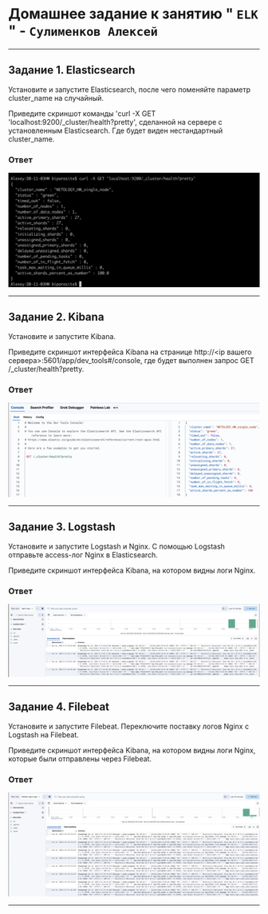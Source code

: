 # Домашнее задание к занятию " `ELK` " - `Сулименков Алексей`

---

## Задание 1. Elasticsearch

Установите и запустите Elasticsearch, после чего поменяйте параметр cluster_name на случайный.

Приведите скриншот команды 'curl -X GET 'localhost:9200/\_cluster/health?pretty', сделанной на сервере с установленным Elasticsearch. Где будет виден нестандартный cluster_name.

### Ответ

![Elasticsearch](https://github.com/biparasite/DB-11-03HW/blob/main/Elasticsearch.png)

---

## Задание 2. Kibana

Установите и запустите Kibana.

Приведите скриншот интерфейса Kibana на странице http://<ip вашего сервера>:5601/app/dev_tools#/console, где будет выполнен запрос GET /\_cluster/health?pretty.

### Ответ

![Kibana](https://github.com/biparasite/DB-11-03HW/blob/main/Kibana.png)

---

## Задание 3. Logstash

Установите и запустите Logstash и Nginx. С помощью Logstash отправьте access-лог Nginx в Elasticsearch.

Приведите скриншот интерфейса Kibana, на котором видны логи Nginx.

### Ответ

![Logstash](https://github.com/biparasite/DB-11-03HW/blob/main/Logstash.png)

---

## Задание 4. Filebeat

Установите и запустите Filebeat. Переключите поставку логов Nginx с Logstash на Filebeat.

Приведите скриншот интерфейса Kibana, на котором видны логи Nginx, которые были отправлены через Filebeat.

### Ответ

![Filebeat](https://github.com/biparasite/DB-11-03HW/blob/main/Filebeat.png)

---
